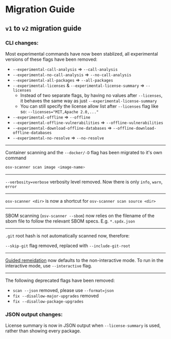 # Migration Guide

## `v1` to `v2` migration guide

### CLI changes:

Most experimental commands have now been stablized, all experimental versions of these flags have been removed:

- `--experimental-call-analysis` => `--call-analysis`
- `--experimental-no-call-analysis` => `--no-call-analysis`
- `--experimental-all-packages` => `--all-packages`
- `--experimental-licenses` & `--experimental-license-summary` => `--licenses`
    - Instead of two separate flags, by having no values after `--licenses`, it behaves the same way as just `--experimental-license-summary`
    - You can still specify the license allow list after `--licenses` flag like so: `--licenses="MIT,Apache 2.0,..."`
- `--experimental-offline` => `--offline`
- `--experimental-offline-vulnerabilities` => `--offline-vulnerabilities`
- `--experimental-download-offline-databases` => `--offline-download-offline-databases`
- `--experimental-no-resolve` => `--no-resolve`

---

Container scanning and the `--docker/-D` flag has been migrated to it's own command

```bash
osv-scanner scan image <image-name>
```

---

`--verbosity=verbose` verbosity level removed. Now there is only `info`, `warn`, `error`

---

`osv-scanner <dir>` is now a shortcut for `osv-scanner scan source <dir>`

---

SBOM scanning (`osv-scanner --sbom`) now relies on the filename of the sbom file to follow the relevant SBOM specs. E.g. `*.spdx.json`

---

`.git` root hash is not automatically scanned now, therefore:

`--skip-git` flag removed, replaced with `--include-git-root`

---

[Guided remeidation](https://google.github.io/osv-scanner/experimental/guided-remediation/) now defaults to the non-interactive mode. To run in the interactive mode, use `--interactive` flag.

---

The following deprecated flags have been removed:

- `scan --json` removed, please use `--format=json`
- `fix --disallow-major-upgrades` removed
- `fix --disallow-package-upgrades`


### JSON output changes:

License summary is now in JSON output when `--license-summary` is used, rather than showing every package.



